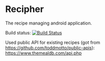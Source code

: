 # Recipher
The recipe managing android application.

Build status: [![Build Status](https://travis-ci.com/h3r0ld/Recipher.svg?branch=master)](https://travis-ci.com/h3r0ld/Recipher)


Used public API for existing recipes (got from https://github.com/toddmotto/public-apis):
https://www.themealdb.com/api.php
